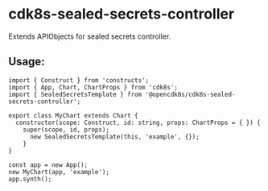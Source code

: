 # cdk8s-sealed-secrets-controller

Extends APIObjects for sealed secrets controller.
## Usage:
```
import { Construct } from 'constructs';
import { App, Chart, ChartProps } from 'cdk8s';
import { SealedSecretsTemplate } from '@opencdk8s/cdk8s-sealed-secrets-controller';

export class MyChart extends Chart {
  constructor(scope: Construct, id: string, props: ChartProps = { }) {
    super(scope, id, props);
      new SealedSecretsTemplate(this, 'example', {});
    }
}

const app = new App();
new MyChart(app, 'example');
app.synth();
```